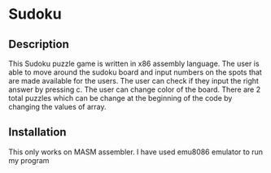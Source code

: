 # Sudoku 
## Description
This Sudoku puzzle game is written in x86 assembly language.
The user is able to move around the sudoku board and input 
numbers on the spots that are made available for the users.
The user can check if they input the right answer by pressing c.
The user can change color of the board.
There are 2 total puzzles which can be change at the beginning of the
code by changing the values of array.
## Installation
This only works on MASM assembler.
I have used emu8086 emulator to run my program
